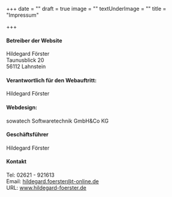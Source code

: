 +++
date = ""
draft = true
image = ""
textUnderImage = ""
title = "Impressum"

+++
#### Betreiber der Website

Hildegard Förster  
Taunusblick 20  
56112 Lahnstein

#### Verantwortlich für den Webauftritt:

Hildegard Förster

#### Webdesign:

sowatech Softwaretechnik GmbH&Co KG

#### Geschäftsführer

Hildegard Förster

#### Kontakt

Tel: 02621 - 921613  
Email: hildegard.foerster@t-online.de  
URL: www.hildegard-foerster.de